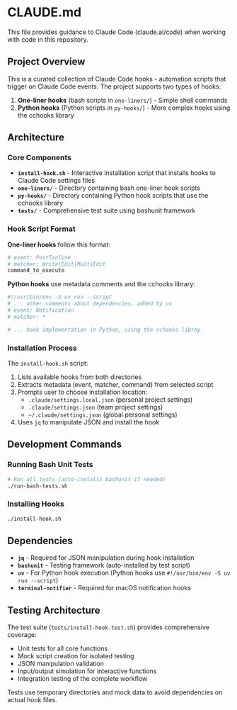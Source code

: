 # CLAUDE.md

This file provides guidance to Claude Code (claude.ai/code) when working with code in this repository.

## Project Overview

This is a curated collection of Claude Code hooks - automation scripts that trigger on Claude Code events. The project supports two types of hooks:

1. **One-liner hooks** (bash scripts in `one-liners/`) - Simple shell commands
2. **Python hooks** (Python scripts in `py-hooks/`) - More complex hooks using the cchooks library

## Architecture

### Core Components

- **`install-hook.sh`** - Interactive installation script that installs hooks to Claude Code settings files
- **`one-liners/`** - Directory containing bash one-liner hook scripts
- **`py-hooks/`** - Directory containing Python hook scripts that use the cchooks library
- **`tests/`** - Comprehensive test suite using bashunit framework

### Hook Script Format

**One-liner hooks** follow this format:

```bash
# event: PostToolUse
# matcher: Write|Edit|MultiEdit
command_to_execute
```

**Python hooks** use metadata comments and the cchooks library:

```python
#!/usr/bin/env -S uv run --script
# ... other comments about dependencies, added by uv
# event: Notification
# matcher: *

# ... hook implementation in Python, using the cchooks libray
```

### Installation Process

The `install-hook.sh` script:
1. Lists available hooks from both directories
2. Extracts metadata (event, matcher, command) from selected script
3. Prompts user to choose installation location:
   - `.claude/settings.local.json` (personal project settings)
   - `.claude/settings.json` (team project settings)
   - `~/.claude/settings.json` (global personal settings)
4. Uses `jq` to manipulate JSON and install the hook

## Development Commands

### Running Bash Unit Tests

```bash
# Run all tests (auto-installs bashunit if needed)
./run-bash-tests.sh
```

### Installing Hooks

```bash
./install-hook.sh
```

## Dependencies

- **`jq`** - Required for JSON manipulation during hook installation
- **`bashunit`** - Testing framework (auto-installed by test script)
- **`uv`** - For Python hook execution (Python hooks use `#!/usr/bin/env -S uv run --script`)
- **`terminal-notifier`** - Required for macOS notification hooks

## Testing Architecture

The test suite (`tests/install-hook-test.sh`) provides comprehensive coverage:

- Unit tests for all core functions
- Mock script creation for isolated testing
- JSON manipulation validation
- Input/output simulation for interactive functions
- Integration testing of the complete workflow

Tests use temporary directories and mock data to avoid dependencies on actual hook files.
